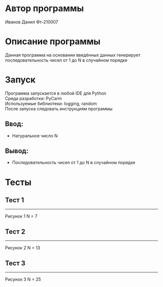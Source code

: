 # Автор программы
Иванов Данил Фт-210007
# Описание программы 
Данная программа на основании введённых данных генерирует последовательность чисел от 1 до N в случайном порядке
# Запуск
Программа запускается в любой IDE для Python\
Среда разработки: PyCarm\
Используемые библиотеки: logging, random\
После запуска следовать инструкциям программы
## Ввод:
- Натуральное число N
## Вывод:
- Последовательность чисел от 1 до N в случайном порядке
# Тесты
## Тест 1 
___
![]()\
Рисунок 1 N = 7
## Тест 2 
___
![]()\
Рисунок 2 N = 13
## Тест 3 
___
![]()\
Рисунок 3 N = 25


